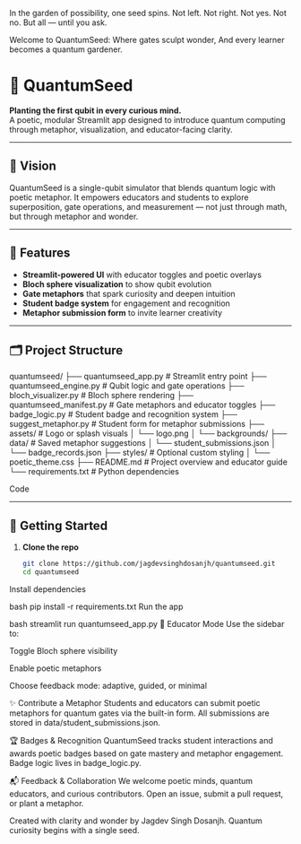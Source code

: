In the garden of possibility, one seed spins.
Not left. Not right. Not yes. Not no.
But all — until you ask.

Welcome to QuantumSeed:
Where gates sculpt wonder,
And every learner becomes a quantum gardener.

# 🌱 QuantumSeed

**Planting the first qubit in every curious mind.**  
A poetic, modular Streamlit app designed to introduce quantum computing through metaphor, visualization, and educator-facing clarity.

---

## 🌌 Vision

QuantumSeed is a single-qubit simulator that blends quantum logic with poetic metaphor. It empowers educators and students to explore superposition, gate operations, and measurement — not just through math, but through metaphor and wonder.

---

## 🧠 Features

- **Streamlit-powered UI** with educator toggles and poetic overlays
- **Bloch sphere visualization** to show qubit evolution
- **Gate metaphors** that spark curiosity and deepen intuition
- **Student badge system** for engagement and recognition
- **Metaphor submission form** to invite learner creativity

---

## 🗂️ Project Structure

quantumseed/ ├── quantumseed_app.py # Streamlit entry point ├── quantumseed_engine.py # Qubit logic and gate operations ├── bloch_visualizer.py # Bloch sphere rendering ├── quantumseed_manifest.py # Gate metaphors and educator toggles ├── badge_logic.py # Student badge and recognition system ├── suggest_metaphor.py # Student form for metaphor submissions ├── assets/ # Logo or splash visuals │ └── logo.png │ └── backgrounds/ ├── data/ # Saved metaphor suggestions │ └── student_submissions.json │ └── badge_records.json ├── styles/ # Optional custom styling │ └── poetic_theme.css ├── README.md # Project overview and educator guide └── requirements.txt # Python dependencies

Code

---

## 🚀 Getting Started

1. **Clone the repo**  
   ```bash
   git clone https://github.com/jagdevsinghdosanjh/quantumseed.git
   cd quantumseed
Install dependencies

bash
pip install -r requirements.txt
Run the app

bash
streamlit run quantumseed_app.py
🌱 Educator Mode
Use the sidebar to:

Toggle Bloch sphere visibility

Enable poetic metaphors

Choose feedback mode: adaptive, guided, or minimal

✨ Contribute a Metaphor
Students and educators can submit poetic metaphors for quantum gates via the built-in form. All submissions are stored in data/student_submissions.json.

🏆 Badges & Recognition
QuantumSeed tracks student interactions and awards poetic badges based on gate mastery and metaphor engagement. Badge logic lives in badge_logic.py.

📬 Feedback & Collaboration
We welcome poetic minds, quantum educators, and curious contributors. Open an issue, submit a pull request, or plant a metaphor.

Created with clarity and wonder by Jagdev Singh Dosanjh. Quantum curiosity begins with a single seed.